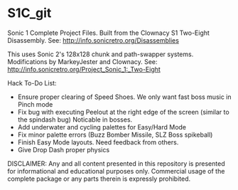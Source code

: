 S1C_git
============

Sonic 1 Complete Project Files. Built from the Clownacy S1 Two-Eight Disassembly.
See: http://info.sonicretro.org/Disassemblies

This uses Sonic 2's 128x128 chunk and path-swapper systems. Modifications by MarkeyJester and Clownacy.
See: http://info.sonicretro.org/Project_Sonic_1:_Two-Eight

Hack To-Do List:
* Ensure proper clearing of Speed Shoes. We only want fast boss music in Pinch mode
* Fix bug with executing Peelout at the right edge of the screen (similar to the spindash bug)
	Noticable in bosses.
* Add underwater and cycling palettes for Easy/Hard Mode
* Fix minor palette errors (Buzz Bomber Missile, SLZ Boss spikeball)
* Finish Easy Mode layouts. Need feedback from others.
* Give Drop Dash proper physics

DISCLAIMER:
Any and all content presented in this repository is presented for informational and educational purposes only.
Commercial usage of the complete package or any parts therein is expressly prohibited.
